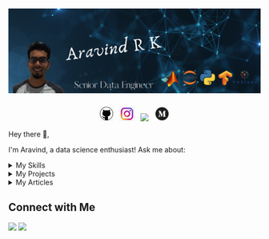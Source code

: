 # ![Boun7yhunt3er_header](https://github.com/boun7yhunt3r/boun7yhunt3r/blob/main/Aravind%20R%20K.png)

<p align='center'>
<a href="https://boun7yhunt3r.github.io/"><img height="30" src="https://github.com/boun7yhunt3r/boun7yhunt3r/blob/main/128-1280192_github-logo-png-github-png-transparent-png.png?raw=true"></a>&nbsp;&nbsp;
<a href="https://www.instagram.com/the_guy_standing_upside_down/"><img height="30" src="https://github.com/boun7yhunt3r/boun7yhunt3r/blob/main/Instagram-logo-transparent-PNG.png?raw=true"></a>&nbsp;&nbsp;
<a href="https://www.linkedin.com/in/aravind-r-k-739605122/"><img height="30" src="https://github.com/WaylonWalker/WaylonWalker/blob/main/icon/linkedin.png?raw=true"></a>&nbsp;&nbsp;
<a href="https://medium.com/@aravindrk"><img height="30" src="https://github.com/boun7yhunt3r/boun7yhunt3r/blob/main/free-medium-icon-2177-thumb.png"></a>
</p>

Hey there 👋, 

I'm Aravind, a data science enthusiast! Ask me about:

<details>
  <summary>My Skills</summary>
  
  - Python
  - Machine Learning
  - Data Visualization (Tableau)
</details>

<details>
  <summary>My Projects</summary>
  
  - [Project 1](github.com/project1) - Short description
  - [Project 2](github.com/project2) - Short description
</details>

<details>
 <summary>My Articles</summary>
 
 - [Article 1](medium.com/article1) - Short description 
 - [Article 2](medium.com/article2) - Short description
</details>

## Connect with Me

[<img src="https://img.shields.io/badge/linkedin-%230077B5.svg?&style=for-the-badge&logo=linkedin&logoColor=white" />](https://www.linkedin.com/in/aravindrk/)
[<img src="https://img.shields.io/badge/instagram-%23E4405F.svg?&style=for-the-badge&logo=instagram&logoColor=white" />](https://www.instagram.com/the_guy_standing_upside_down/)
